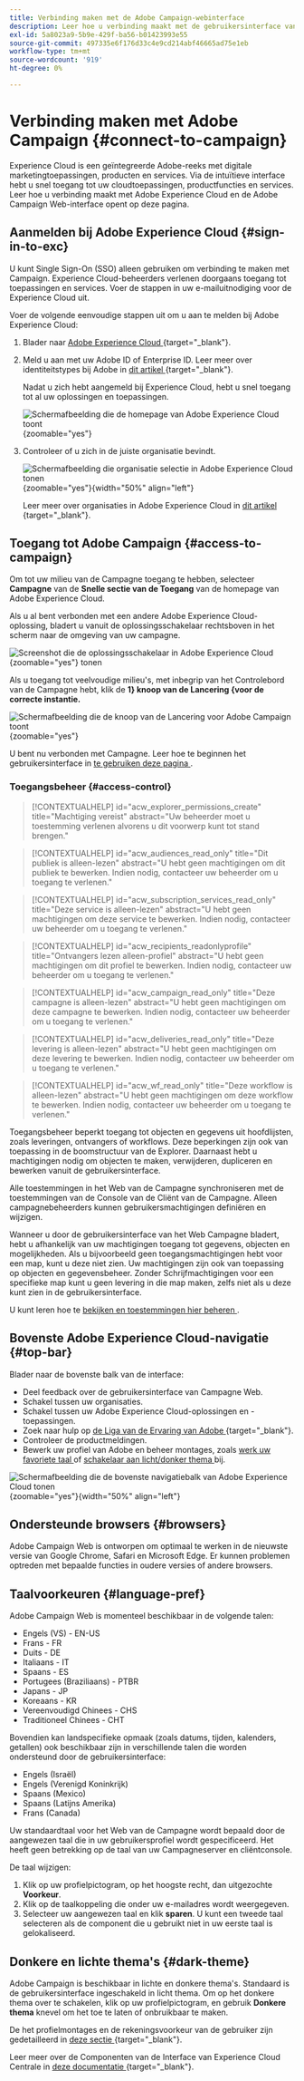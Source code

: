 ```yaml
---
title: Verbinding maken met de Adobe Campaign-webinterface
description: Leer hoe u verbinding maakt met de gebruikersinterface van Adobe Campaign Web
exl-id: 5a8023a9-5b9e-429f-ba56-b01423993e55
source-git-commit: 497335e6f176d33c4e9cd214abf46665ad75e1eb
workflow-type: tm+mt
source-wordcount: '919'
ht-degree: 0%

---
```


# Verbinding maken met Adobe Campaign {#connect-to-campaign}

Experience Cloud is een geïntegreerde Adobe-reeks met digitale marketingtoepassingen, producten en services. Via de intuïtieve interface hebt u snel toegang tot uw cloudtoepassingen, productfuncties en services. Leer hoe u verbinding maakt met Adobe Experience Cloud en de Adobe Campaign Web-interface opent op deze pagina.

## Aanmelden bij Adobe Experience Cloud {#sign-in-to-exc}

U kunt Single Sign-On (SSO) alleen gebruiken om verbinding te maken met Campaign. Experience Cloud-beheerders verlenen doorgaans toegang tot toepassingen en services. Voer de stappen in uw e-mailuitnodiging voor de Experience Cloud uit.

Voer de volgende eenvoudige stappen uit om u aan te melden bij Adobe Experience Cloud:

1. Blader naar [ Adobe Experience Cloud ](https://experience.adobe.com/){target="_blank"}.

1. Meld u aan met uw Adobe ID of Enterprise ID. Leer meer over identiteitstypes bij Adobe in [ dit artikel ](https://helpx.adobe.com/enterprise/using/identity.html){target="_blank"}.

   Nadat u zich hebt aangemeld bij Experience Cloud, hebt u snel toegang tot al uw oplossingen en toepassingen.

   ![ Schermafbeelding die de homepage van Adobe Experience Cloud toont ](assets/exc-home.png){zoomable="yes"}

1. Controleer of u zich in de juiste organisatie bevindt.

   ![ Schermafbeelding die organisatie selectie in Adobe Experience Cloud tonen ](assets/exc-orgs.png){zoomable="yes"}{width="50%" align="left"}

   Leer meer over organisaties in Adobe Experience Cloud in [ dit artikel ](https://experienceleague.adobe.com/docs/core-services/interface/administration/organizations.html?lang=nl){target="_blank"}.

## Toegang tot Adobe Campaign {#access-to-campaign}

Om tot uw milieu van de Campagne toegang te hebben, selecteer **Campagne** van de **Snelle sectie van de Toegang** van de homepage van Adobe Experience Cloud.

Als u al bent verbonden met een andere Adobe Experience Cloud-oplossing, bladert u vanuit de oplossingsschakelaar rechtsboven in het scherm naar de omgeving van uw campagne.

![ Screenshot die de oplossingsschakelaar in Adobe Experience Cloud ](assets/solution-switcher.png){zoomable="yes"} tonen

Als u toegang tot veelvoudige milieu&#39;s, met inbegrip van het Controlebord van de Campagne hebt, klik de **1&rbrace; knoop van de Lancering &lbrace;voor de correcte instantie.**

![ Schermafbeelding die de knoop van de Lancering voor Adobe Campaign toont ](assets/launch-campaign.png){zoomable="yes"}

U bent nu verbonden met Campagne. Leer hoe te beginnen het gebruikersinterface in [ te gebruiken deze pagina ](user-interface.md).

### Toegangsbeheer {#access-control}

>[!CONTEXTUALHELP]
>id="acw_explorer_permissions_create"
>title="Machtiging vereist"
>abstract="Uw beheerder moet u toestemming verlenen alvorens u dit voorwerp kunt tot stand brengen."

>[!CONTEXTUALHELP]
>id="acw_audiences_read_only"
>title="Dit publiek is alleen-lezen"
>abstract="U hebt geen machtigingen om dit publiek te bewerken. Indien nodig, contacteer uw beheerder om u toegang te verlenen."

>[!CONTEXTUALHELP]
>id="acw_subscription_services_read_only"
>title="Deze service is alleen-lezen"
>abstract="U hebt geen machtigingen om deze service te bewerken. Indien nodig, contacteer uw beheerder om u toegang te verlenen."

>[!CONTEXTUALHELP]
>id="acw_recipients_readonlyprofile"
>title="Ontvangers lezen alleen-profiel"
>abstract="U hebt geen machtigingen om dit profiel te bewerken. Indien nodig, contacteer uw beheerder om u toegang te verlenen."

>[!CONTEXTUALHELP]
>id="acw_campaign_read_only"
>title="Deze campagne is alleen-lezen"
>abstract="U hebt geen machtigingen om deze campagne te bewerken. Indien nodig, contacteer uw beheerder om u toegang te verlenen."

>[!CONTEXTUALHELP]
>id="acw_deliveries_read_only"
>title="Deze levering is alleen-lezen"
>abstract="U hebt geen machtigingen om deze levering te bewerken. Indien nodig, contacteer uw beheerder om u toegang te verlenen."

>[!CONTEXTUALHELP]
>id="acw_wf_read_only"
>title="Deze workflow is alleen-lezen"
>abstract="U hebt geen machtigingen om deze workflow te bewerken. Indien nodig, contacteer uw beheerder om u toegang te verlenen."

Toegangsbeheer beperkt toegang tot objecten en gegevens uit hoofdlijsten, zoals leveringen, ontvangers of workflows. Deze beperkingen zijn ook van toepassing in de boomstructuur van de Explorer. Daarnaast hebt u machtigingen nodig om objecten te maken, verwijderen, dupliceren en bewerken vanuit de gebruikersinterface.

Alle toestemmingen in het Web van de Campagne synchroniseren met de toestemmingen van de Console van de Cliënt van de Campagne. Alleen campagnebeheerders kunnen gebruikersmachtigingen definiëren en wijzigen.

Wanneer u door de gebruikersinterface van het Web Campagne bladert, hebt u afhankelijk van uw machtigingen toegang tot gegevens, objecten en mogelijkheden. Als u bijvoorbeeld geen toegangsmachtigingen hebt voor een map, kunt u deze niet zien. Uw machtigingen zijn ook van toepassing op objecten en gegevensbeheer. Zonder Schrijfmachtigingen voor een specifieke map kunt u geen levering in die map maken, zelfs niet als u deze kunt zien in de gebruikersinterface.

U kunt leren hoe te [ bekijken en toestemmingen hier beheren ](permissions.md).

## Bovenste Adobe Experience Cloud-navigatie {#top-bar}

Blader naar de bovenste balk van de interface:

* Deel feedback over de gebruikersinterface van Campagne Web.
* Schakel tussen uw organisaties.
* Schakel tussen uw Adobe Experience Cloud-oplossingen en -toepassingen.
* Zoek naar hulp op [ de Liga van de Ervaring van Adobe ](https://experienceleague.adobe.com/docs/){target="_blank"}.
* Controleer de productmeldingen.
* Bewerk uw profiel van Adobe en beheer montages, zoals [ werk uw favoriete taal ](#language-pref) of [ schakelaar aan licht/donker thema ](#dark-theme) bij.

![ Schermafbeelding die de bovenste navigatiebalk van Adobe Experience Cloud tonen ](assets/do-not-localize/unified-shell.png){zoomable="yes"}{width="50%" align="left"}

## Ondersteunde browsers {#browsers}

Adobe Campaign Web is ontworpen om optimaal te werken in de nieuwste versie van Google Chrome, Safari en Microsoft Edge. Er kunnen problemen optreden met bepaalde functies in oudere versies of andere browsers.

## Taalvoorkeuren {#language-pref}

Adobe Campaign Web is momenteel beschikbaar in de volgende talen:

* Engels (VS) - EN-US
* Frans - FR
* Duits - DE
* Italiaans - IT
* Spaans - ES
* Portugees (Braziliaans) - PTBR
* Japans - JP
* Koreaans - KR
* Vereenvoudigd Chinees - CHS
* Traditioneel Chinees - CHT

Bovendien kan landspecifieke opmaak (zoals datums, tijden, kalenders, getallen) ook beschikbaar zijn in verschillende talen die worden ondersteund door de gebruikersinterface:

* Engels (Israël)
* Engels (Verenigd Koninkrijk)
* Spaans (Mexico)
* Spaans (Latijns Amerika)
* Frans (Canada)

Uw standaardtaal voor het Web van de Campagne wordt bepaald door de aangewezen taal die in uw gebruikersprofiel wordt gespecificeerd. Het heeft geen betrekking op de taal van uw Campagneserver en cliëntconsole.

De taal wijzigen:

1. Klik op uw profielpictogram, op het hoogste recht, dan uitgezochte **Voorkeur**.
1. Klik op de taalkoppeling die onder uw e-mailadres wordt weergegeven.
1. Selecteer uw aangewezen taal en klik **sparen**. U kunt een tweede taal selecteren als de component die u gebruikt niet in uw eerste taal is gelokaliseerd.


## Donkere en lichte thema&#39;s {#dark-theme}

Adobe Campaign is beschikbaar in lichte en donkere thema&#39;s. Standaard is de gebruikersinterface ingeschakeld in licht thema. Om op het donkere thema over te schakelen, klik op uw profielpictogram, en gebruik **Donkere thema** knevel om het toe te laten of onbruikbaar te maken.

De het profielmontages en de rekeningsvoorkeur van de gebruiker zijn gedetailleerd in [ deze sectie ](https://experienceleague.adobe.com/docs/core-services/interface/experience-cloud.html#preferences){target="_blank"}.

Leer meer over de Componenten van de Interface van Experience Cloud Centrale in [ deze documentatie ](https://experienceleague.adobe.com/docs/core-services/interface/experience-cloud.html){target="_blank"}.